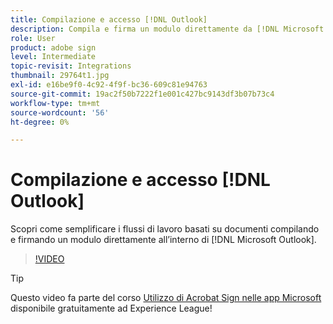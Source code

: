 ```yaml
---
title: Compilazione e accesso [!DNL Outlook]
description: Compila e firma un modulo direttamente da [!DNL Microsoft Outlook]
role: User
product: adobe sign
level: Intermediate
topic-revisit: Integrations
thumbnail: 29764t1.jpg
exl-id: e16be9f0-4c92-4f9f-bc36-609c81e94763
source-git-commit: 19ac2f50b7222f1e001c427bc9143df3b07b73c4
workflow-type: tm+mt
source-wordcount: '56'
ht-degree: 0%

---
```


# Compilazione e accesso [!DNL Outlook]

Scopri come semplificare i flussi di lavoro basati su documenti compilando e firmando un modulo direttamente all’interno di [!DNL Microsoft Outlook].

>[!VIDEO](https://video.tv.adobe.com/v/344947?hidetitle=true)

>[!TIP]
>
>Questo video fa parte del corso [Utilizzo di Acrobat Sign nelle app Microsoft](https://experienceleague.adobe.com/?recommended=Sign-U-1-2020.2) disponibile gratuitamente ad Experience League!
